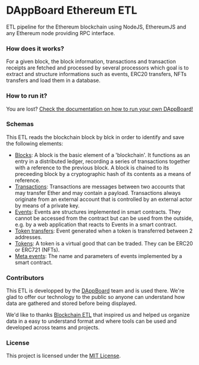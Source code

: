 # DAppBoard Ethereum ETL
ETL pipeline for the Ethereum blockchain using NodeJS, EthereumJS and any Ethereum node providing RPC interface.

### How does it works?

For a given block, the block information, transactions and transaction receipts are fetched and processed by several processors which goal is to extract and structure informations such as events, ERC20 transfers, NFTs transfers and load them in a database.

### How to run it?

You are lost? [Check the documentation on how to run your own DAppBoard!](https://github.com/DAppBoard/dappboard-documentation)


### Schemas

This ETL reads the blockchain block by blck in order to identify and save the following elements:

- [Blocks](https://github.com/DAppBoard/ethereum-etl/blob/master/schemas/tables/blocks.sql): A block is the basic element of a 'blockchain'. It functions as an entry in a distributed ledger, recording a series of transactions together with a reference to the previous block. A block is chained to its preceeding block by a cryptographic hash of its contents as a means of reference.
- [Transactions](https://github.com/DAppBoard/ethereum-etl/blob/master/schemas/tables/transactions.sql): Transactions are messages between two accounts that may transfer Ether and may contain a payload. Transactions always originate from an external account that is controlled by an external actor by means of a private key.
- [Events](https://github.com/DAppBoard/ethereum-etl/blob/master/schemas/tables/events.sql): Events are structures implemented in smart contracts. They cannot be accessed from the contract but can be used from the outside, e.g. by a web application that reacts to Events in a smart contract.
- [Token transfers](https://github.com/DAppBoard/ethereum-etl/blob/master/schemas/tables/token_transfers.sql): Event generated when a token is transferred between 2 addresses.
- [Tokens](https://github.com/DAppBoard/ethereum-etl/blob/master/schemas/tables/meta_tokens.sql): A token is a virtual good that can be traded. They can be ERC20 or ERC721 (NFTs)\.
- [Meta events](https://github.com/DAppBoard/ethereum-etl/blob/master/schemas/tables/meta_events.sql): The name and parameters of events implemented by a smart contract.

### Contributors

This ETL is developped by the [DAppBoard](http://dappboard.com) team and is used there. We're glad to offer our technology to the public so anyone can understand how data are gathered and stored before being displayed.

We'd like to thanks [Blockchain ETL](https://github.com/blockchain-etl/ethereum-etl) that inspired us and helped us organize data in a easy to understand format and where tools can be used and developed across teams and projects.

### License

This project is licensed under the [MIT License](https://opensource.org/licenses/MIT).
